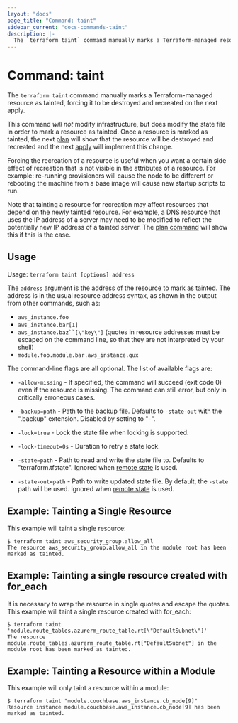 ```yaml
---
layout: "docs"
page_title: "Command: taint"
sidebar_current: "docs-commands-taint"
description: |-
  The `terraform taint` command manually marks a Terraform-managed resource as tainted, forcing it to be destroyed and recreated on the next apply.
---
```


# Command: taint

The `terraform taint` command manually marks a Terraform-managed resource
as tainted, forcing it to be destroyed and recreated on the next apply.

This command _will not_ modify infrastructure, but does modify the
state file in order to mark a resource as tainted. Once a resource is
marked as tainted, the next
[plan](/docs/commands/plan.html) will show that the resource will
be destroyed and recreated and the next
[apply](/docs/commands/apply.html) will implement this change.

Forcing the recreation of a resource is useful when you want a certain
side effect of recreation that is not visible in the attributes of a resource.
For example: re-running provisioners will cause the node to be different
or rebooting the machine from a base image will cause new startup scripts
to run.

Note that tainting a resource for recreation may affect resources that
depend on the newly tainted resource. For example, a DNS resource that
uses the IP address of a server may need to be modified to reflect
the potentially new IP address of a tainted server. The
[plan command](/docs/commands/plan.html) will show this if this is
the case.

## Usage

Usage: `terraform taint [options] address`

The `address` argument is the address of the resource to mark as tainted.
The address is in the usual resource address syntax, as shown in
the output from other commands, such as:

 * `aws_instance.foo`
 * `aws_instance.bar[1]`
 * `aws_instance.baz``[\"key\"]` (quotes in resource addresses must be escaped on the command line, so that they are not interpreted by your shell)
 * `module.foo.module.bar.aws_instance.qux`

The command-line flags are all optional. The list of available flags are:

* `-allow-missing` - If specified, the command will succeed (exit code 0)
    even if the resource is missing. The command can still error, but only
    in critically erroneous cases.

* `-backup=path` - Path to the backup file. Defaults to `-state-out` with
  the ".backup" extension. Disabled by setting to "-".

* `-lock=true` - Lock the state file when locking is supported.

* `-lock-timeout=0s` - Duration to retry a state lock.

* `-state=path` - Path to read and write the state file to. Defaults to "terraform.tfstate".
  Ignored when [remote state](/docs/state/remote.html) is used.

* `-state-out=path` - Path to write updated state file. By default, the
  `-state` path will be used. Ignored when
  [remote state](/docs/state/remote.html) is used.

## Example: Tainting a Single Resource

This example will taint a single resource:

```
$ terraform taint aws_security_group.allow_all
The resource aws_security_group.allow_all in the module root has been marked as tainted.
```

## Example: Tainting a single resource created with for_each

It is necessary to wrap the resource in single quotes and escape the quotes.
This example will taint a single resource created with for_each:

```
$ terraform taint 'module.route_tables.azurerm_route_table.rt[\"DefaultSubnet\"]'
The resource module.route_tables.azurerm_route_table.rt["DefaultSubnet"] in the module root has been marked as tainted.
```


## Example: Tainting a Resource within a Module

This example will only taint a resource within a module:

```
$ terraform taint "module.couchbase.aws_instance.cb_node[9]"
Resource instance module.couchbase.aws_instance.cb_node[9] has been marked as tainted.
```
